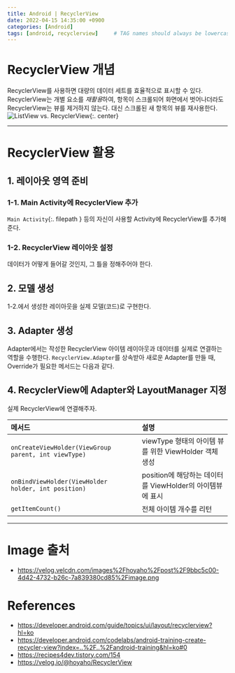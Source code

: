 ```yaml
---
title: Android | RecyclerView
date: 2022-04-15 14:35:00 +0900
categories: [Android]
tags: [android, recyclerview]     # TAG names should always be lowercase
---
```


# RecyclerView 개념

RecyclerView를 사용하면 대량의 데이터 세트를 효율적으로 표시할 수 있다. RecyclerView는 개별 요소를 *재활용*하여, 항목이 스크롤되어 화면에서 벗어나더라도 RecyclerView는 뷰를 제거하지 않는다. 대신 스크롤된 새 항목의 뷰를 재사용한다.  
![ListView vs. RecyclerView](https://velog.velcdn.com/images%2Fhoyaho%2Fpost%2F9bbc5c00-4d42-4732-b26c-7a839380cd85%2Fimage.png){:. center}

---

# RecyclerView 활용

## 1. 레이아웃 영역 준비

### 1-1. Main Activity에 RecyclerView 추가
`Main Activity`{:. filepath } 등의 자신이 사용할 Activity에 RecyclerView를 추가해준다.

### 1-2. RecyclerView 레이아웃 설정
데이터가 어떻게 들어갈 것인지, 그 틀을 정해주어야 한다. 

## 2. 모델 생성
1-2.에서 생성한 레이아웃을 실제 모델(코드)로 구현한다.

## 3. Adapter 생성
Adapter에서는 작성한 RecyclerView 아이템 레이아웃과 데이터를 실제로 연결하는 역할을 수행한다. 
`RecyclerView.Adapter`를 상속받아 새로운 Adapter를 만들 때, Override가 필요한 메서드는 다음과 같다.

## 4. RecyclerView에 Adapter와 LayoutManager 지정
실제 RecyclerView에 연결해주자.

| 메서드 | 설명 | 
|:----------|:----------|  
| `onCreateViewHolder(ViewGroup parent, int viewType)` | viewType 형태의 아이템 뷰를 위한 ViewHolder 객체 생성 |
| `onBindViewHolder(ViewHolder holder, int position)` | position에 해당하는 데이터를 ViewHolder의 아이템뷰에 표시 |
| `getItemCount()` | 전체 아이템 개수를 리턴 |


---
# Image 출처
* <https://velog.velcdn.com/images%2Fhoyaho%2Fpost%2F9bbc5c00-4d42-4732-b26c-7a839380cd85%2Fimage.png>


# References
* <https://developer.android.com/guide/topics/ui/layout/recyclerview?hl=ko>
* <https://developer.android.com/codelabs/android-training-create-recycler-view?index=..%2F..%2Fandroid-training&hl=ko#0>
* <https://recipes4dev.tistory.com/154>
* <https://velog.io/@hoyaho/RecyclerView>